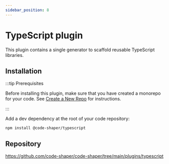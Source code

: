 ```yaml
---
sidebar_position: 8
---
```


# TypeScript plugin

This plugin contains a single generator to scaffold reusable TypeScript
libraries.

## Installation

:::tip Prerequisites

Before installing this plugin, make sure that you have created a monorepo for
your code. See [Create a New Repo](../getting-started/create-a-new-repo) for
instructions.

:::

Add a dev dependency at the root of your code repository:

```shell
npm install @code-shaper/typescript
```

## Repository

https://github.com/code-shaper/code-shaper/tree/main/plugins/typescript
